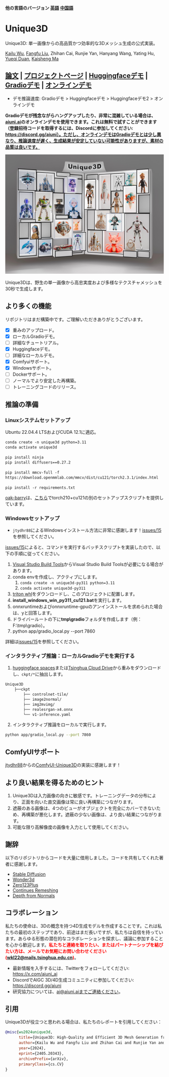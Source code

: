**他の言語のバージョン [英語](README.md) [中国語](README_zh.md)**

# Unique3D
Unique3D: 単一画像からの高品質かつ効率的な3Dメッシュ生成の公式実装。

[Kailu Wu](https://scholar.google.com/citations?user=VTU0gysAAAAJ&hl=zh-CN&oi=ao), [Fangfu Liu](https://liuff19.github.io/), Zhihan Cai, Runjie Yan, Hanyang Wang, Yating Hu, [Yueqi Duan](https://duanyueqi.github.io/), [Kaisheng Ma](https://group.iiis.tsinghua.edu.cn/~maks/)

## [論文](https://arxiv.org/abs/2405.20343) | [プロジェクトページ](https://wukailu.github.io/Unique3D/) | [Huggingfaceデモ](https://huggingface.co/spaces/Wuvin/Unique3D) | [Gradioデモ](https://u45213-bcf9-ef67553e.westx.seetacloud.com:8443/) | [オンラインデモ](https://www.aiuni.ai/)

* デモ推論速度: Gradioデモ > Huggingfaceデモ > Huggingfaceデモ2 > オンラインデモ

**Gradioデモが残念ながらハングアップしたり、非常に混雑している場合は、[aiuni.ai](https://www.aiuni.ai/)のオンラインデモを使用できます。これは無料で試すことができます（登録招待コードを取得するには、Discordに参加してください: https://discord.gg/aiuni）。ただし、オンラインデモはGradioデモとは少し異なり、推論速度が遅く、生成結果が安定していない可能性がありますが、素材の品質は良いです。**

<p align="center">
    <img src="assets/teaser_safe.jpg">
</p>

Unique3Dは、野生の単一画像から高忠実度および多様なテクスチャメッシュを30秒で生成します。

## より多くの機能

リポジトリはまだ構築中です。ご理解いただきありがとうございます。
- [x] 重みのアップロード。
- [x] ローカルGradioデモ。
- [ ] 詳細なチュートリアル。
- [x] Huggingfaceデモ。
- [ ] 詳細なローカルデモ。
- [x] Comfyuiサポート。
- [x] Windowsサポート。
- [ ] Dockerサポート。
- [ ] ノーマルでより安定した再構築。
- [ ] トレーニングコードのリリース。

## 推論の準備

### Linuxシステムセットアップ

Ubuntu 22.04.4 LTSおよびCUDA 12.1に適応。
```angular2html
conda create -n unique3d python=3.11
conda activate unique3d

pip install ninja
pip install diffusers==0.27.2

pip install mmcv-full -f https://download.openmmlab.com/mmcv/dist/cu121/torch2.3.1/index.html

pip install -r requirements.txt
```

[oak-barry](https://github.com/oak-barry)は、[こちら](https://github.com/oak-barry/Unique3D)でtorch210+cu121の別のセットアップスクリプトを提供しています。

### Windowsセットアップ

* `jtydhr88`によるWindowsインストール方法に非常に感謝します！[issues/15](https://github.com/AiuniAI/Unique3D/issues/15)を参照してください。

[issues/15](https://github.com/AiuniAI/Unique3D/issues/15)によると、コマンドを実行するバッチスクリプトを実装したので、以下の手順に従ってください。
1. [Visual Studio Build Tools](https://visualstudio.microsoft.com/downloads/?q=build+tools)からVisual Studio Build Toolsが必要になる場合があります。
2. conda envを作成し、アクティブにします。
   1. `conda create -n unique3d-py311 python=3.11`
   2. `conda activate unique3d-py311`
3. [triton whl](https://huggingface.co/madbuda/triton-windows-builds/resolve/main/triton-2.1.0-cp311-cp311-win_amd64.whl)をダウンロードし、このプロジェクトに配置します。
4. **install_windows_win_py311_cu121.bat**を実行します。
5. onnxruntimeおよびonnxruntime-gpuのアンインストールを求められた場合は、yと回答します。
6. ドライバールートの下に**tmp\gradio**フォルダを作成します（例：F:\tmp\gradio）。
7. python app/gradio_local.py --port 7860

詳細は[issues/15](https://github.com/AiuniAI/Unique3D/issues/15)を参照してください。

### インタラクティブ推論：ローカルGradioデモを実行する

1. [huggingface spaces](https://huggingface.co/spaces/Wuvin/Unique3D/tree/main/ckpt)または[Tsinghua Cloud Drive](https://cloud.tsinghua.edu.cn/d/319762ec478d46c8bdf7/)から重みをダウンロードし、`ckpt/*`に抽出します。
```
Unique3D
    ├──ckpt
        ├── controlnet-tile/
        ├── image2normal/
        ├── img2mvimg/
        ├── realesrgan-x4.onnx
        └── v1-inference.yaml
```

2. インタラクティブ推論をローカルで実行します。
```bash
python app/gradio_local.py --port 7860
```

## ComfyUIサポート

[jtydhr88](https://github.com/jtydhr88)からの[ComfyUI-Unique3D](https://github.com/jtydhr88/ComfyUI-Unique3D)の実装に感謝します！

## より良い結果を得るためのヒント

1. Unique3Dは入力画像の向きに敏感です。トレーニングデータの分布により、正面を向いた直交画像は常に良い再構築につながります。
2. 遮蔽のある画像は、4つのビューがオブジェクトを完全にカバーできないため、再構築が悪化します。遮蔽の少ない画像は、より良い結果につながります。
3. 可能な限り高解像度の画像を入力として使用してください。

## 謝辞

以下のリポジトリからコードを大量に借用しました。コードを共有してくれた著者に感謝します。
- [Stable Diffusion](https://github.com/CompVis/stable-diffusion)
- [Wonder3d](https://github.com/xxlong0/Wonder3D)
- [Zero123Plus](https://github.com/SUDO-AI-3D/zero123plus)
- [Continues Remeshing](https://github.com/Profactor/continuous-remeshing)
- [Depth from Normals](https://github.com/YertleTurtleGit/depth-from-normals)

## コラボレーション
私たちの使命は、3Dの概念を持つ4D生成モデルを作成することです。これは私たちの最初のステップであり、前途はまだ長いですが、私たちは自信を持っています。あらゆる形態の潜在的なコラボレーションを探求し、議論に参加することを心から歓迎します。<span style="color:red">**私たちと連絡を取りたい、またはパートナーシップを結びたい方は、メールでお気軽にお問い合わせください (wkl22@mails.tsinghua.edu.cn)**</span>。

- 最新情報を入手するには、Twitterをフォローしてください: https://x.com/aiuni_ai
- DiscordでAIGC 3D/4D生成コミュニティに参加してください: https://discord.gg/aiuni
- 研究協力については、ai@aiuni.aiまでご連絡ください。

## 引用

Unique3Dが役立つと思われる場合は、私たちのレポートを引用してください：
```bibtex
@misc{wu2024unique3d,
      title={Unique3D: High-Quality and Efficient 3D Mesh Generation from a Single Image}, 
      author={Kailu Wu and Fangfu Liu and Zhihan Cai and Runjie Yan and Hanyang Wang and Yating Hu and Yueqi Duan and Kaisheng Ma},
      year={2024},
      eprint={2405.20343},
      archivePrefix={arXiv},
      primaryClass={cs.CV}
}
```
